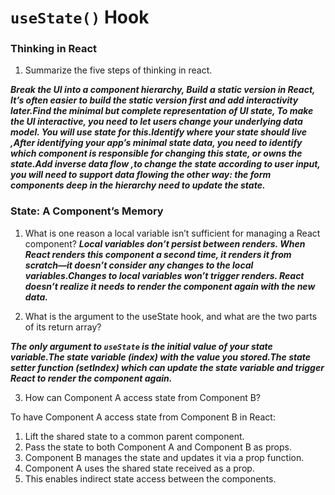 # ```useState()``` Hook

### Thinking in React

1. Summarize the five steps of thinking in react.  

***Break the UI into a component hierarchy, Build a static version in React, It’s often easier to build the static version first and add interactivity later.Find the minimal but complete representation of UI state, To make the UI interactive, you need to let users change your underlying data model. You will use state for this.Identify where your state should live ,After identifying your app’s minimal state data, you need to identify which component is responsible for changing this state, or owns the state.Add inverse data flow ,to change the state according to user input, you will need to support data flowing the other way: the form components deep in the hierarchy need to update the state.***


### State: A Component’s Memory

1. What is one reason a local variable isn’t sufficient for managing a React component?
***Local variables don’t persist between renders. When React renders this component a second time, it renders it from scratch—it doesn’t consider any changes to the local variables.Changes to local variables won’t trigger renders. React doesn’t realize it needs to render the component again with the new data.***

2. What is the argument to the useState hook, and what are the two parts of its return array?  

***The only argument to ```useState``` is the initial value of your state variable.The state variable (index) with the value you stored.The state setter function (setIndex) which can update the state variable and trigger React to render the component again.***

3. How can Component A access state from Component B?  

To have Component A access state from Component B in React:

1. Lift the shared state to a common parent component.
2. Pass the state to both Component A and Component B as props.
3. Component B manages the state and updates it via a prop function.
4. Component A uses the shared state received as a prop.
5. This enables indirect state access between the components.



